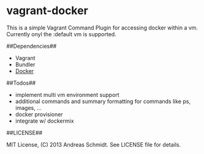 vagrant-docker
==============

This is a simple Vagrant Command Plugin for accessing docker within a vm. Currently onyl the :default vm is supported.


##Dependencies##
 * Vagrant
 * Bundler
 * [Docker](http://www.docker.io/)


##Todos##
 * implement multi vm environment support
 * additional commands and summary formatting for commands like ps, images, ...
 * docker provisioner
 * integrate w/ dockermix

##LICENSE##

MIT License, (C) 2013 Andreas Schmidt. See LICENSE file for details.
